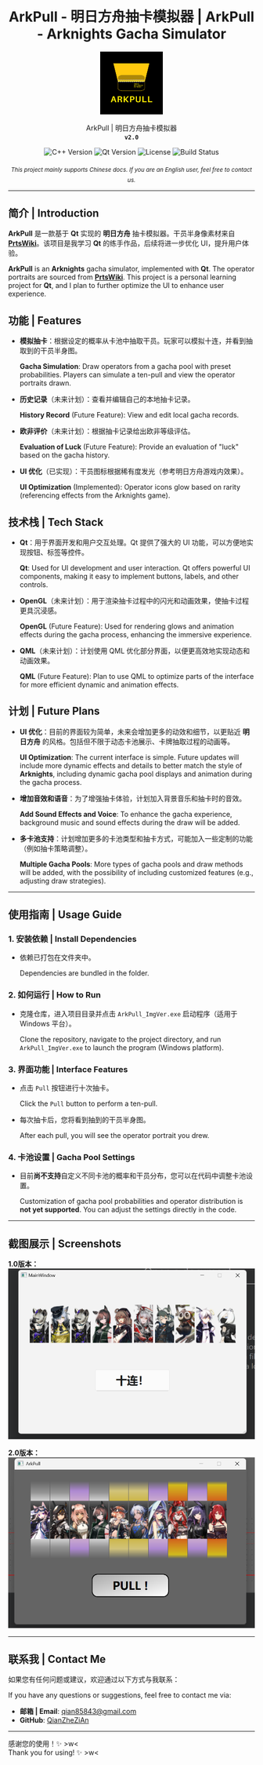 <div align="center" style="text-align:center">
   <h1>ArkPull - 明日方舟抽卡模拟器 | ArkPull - Arknights Gacha Simulator</h1>
   <img alt="ArkPull Logo" width="128" src="src/ArkPullIcon.png"/> 
   <p>
      ArkPull | 明日方舟抽卡模拟器<br>
      <code><b>v2.0</b></code>
   </p>
   <p>
      <img alt="C++ Version" src="https://img.shields.io/badge/C%2B%2B-%2011%2B-blue">
      <img alt="Qt Version" src="https://img.shields.io/badge/Qt-6.6.3-brightgreen">
      <img alt="License" src="https://img.shields.io/badge/License-BSD_3--Clause-green">
      <img alt="Build Status" src="https://img.shields.io/badge/Build-passing-brightgreen">
   </p>
   <sub>
      <i>This project mainly supports Chinese docs. If you are an English user, feel free to contact us.</i>
   </sub>
</div>


---

## 简介 | **Introduction**

**ArkPull** 是一款基于 **Qt** 实现的 **明日方舟** 抽卡模拟器。干员半身像素材来自 **[PrtsWiki](https://prts.wiki/w/PRTS:文件一览)**。该项目是我学习 **Qt** 的练手作品，后续将进一步优化 UI，提升用户体验。

**ArkPull** is an **Arknights** gacha simulator, implemented with **Qt**. The operator portraits are sourced from **[PrtsWiki](https://prts.wiki/w/PRTS:文件一览)**. This project is a personal learning project for **Qt**, and I plan to further optimize the UI to enhance user experience.

## 功能 | **Features**

- **模拟抽卡**：根据设定的概率从卡池中抽取干员。玩家可以模拟十连，并看到抽取到的干员半身图。
  
  **Gacha Simulation**: Draw operators from a gacha pool with preset probabilities. Players can simulate a ten-pull and view the operator portraits drawn.

- **历史记录**（未来计划）：查看并编辑自己的本地抽卡记录。
  
  **History Record** (Future Feature): View and edit local gacha records.

- **欧非评价**（未来计划）：根据抽卡记录给出欧非等级评估。
  
  **Evaluation of Luck** (Future Feature): Provide an evaluation of "luck" based on the gacha history.

- **UI 优化**（已实现）：干员图标根据稀有度发光（参考明日方舟游戏内效果）。
  
  **UI Optimization** (Implemented): Operator icons glow based on rarity (referencing effects from the Arknights game).

## 技术栈 | **Tech Stack**

- **Qt**：用于界面开发和用户交互处理。Qt 提供了强大的 UI 功能，可以方便地实现按钮、标签等控件。
  
  **Qt**: Used for UI development and user interaction. Qt offers powerful UI components, making it easy to implement buttons, labels, and other controls.

- **OpenGL**（未来计划）：用于渲染抽卡过程中的闪光和动画效果，使抽卡过程更具沉浸感。
  
  **OpenGL** (Future Feature): Used for rendering glows and animation effects during the gacha process, enhancing the immersive experience.

- **QML**（未来计划）：计划使用 QML 优化部分界面，以便更高效地实现动态和动画效果。
  
  **QML** (Future Feature): Plan to use QML to optimize parts of the interface for more efficient dynamic and animation effects.

## 计划 | **Future Plans**

- **UI 优化**：目前的界面较为简单，未来会增加更多的动效和细节，以更贴近 **明日方舟** 的风格。包括但不限于动态卡池展示、卡牌抽取过程的动画等。
  
  **UI Optimization**: The current interface is simple. Future updates will include more dynamic effects and details to better match the style of **Arknights**, including dynamic gacha pool displays and animation during the gacha process.

- **增加音效和语音**：为了增强抽卡体验，计划加入背景音乐和抽卡时的音效。
  
  **Add Sound Effects and Voice**: To enhance the gacha experience, background music and sound effects during the draw will be added.

- **多卡池支持**：计划增加更多的卡池类型和抽卡方式，可能加入一些定制的功能（例如抽卡策略调整）。
  
  **Multiple Gacha Pools**: More types of gacha pools and draw methods will be added, with the possibility of including customized features (e.g., adjusting draw strategies).

------

## 使用指南 | **Usage Guide**

### 1. 安装依赖 | **Install Dependencies**

- 依赖已打包在文件夹中。
  
  Dependencies are bundled in the folder.

### 2. 如何运行 | **How to Run**

- 克隆仓库，进入项目目录并点击 `ArkPull_ImgVer.exe` 启动程序（适用于 Windows 平台）。
  
  Clone the repository, navigate to the project directory, and run `ArkPull_ImgVer.exe` to launch the program (Windows platform).

### 3. 界面功能 | **Interface Features**

- 点击 `Pull` 按钮进行十次抽卡。
  
  Click the `Pull` button to perform a ten-pull.

- 每次抽卡后，您将看到抽到的干员半身图。
  
  After each pull, you will see the operator portrait you drew.

### 4. 卡池设置 | **Gacha Pool Settings**

- 目前**尚不支持**自定义不同卡池的概率和干员分布，您可以在代码中调整卡池设置。
  
  Customization of gacha pool probabilities and operator distribution is **not yet supported**. You can adjust the settings directly in the code.

------

## 截图展示 | **Screenshots**

**1.0版本：**  
![V1 Image](src/Screenshots/V1.png)

**2.0版本：**  
![V2 Image](src/Screenshots/V2.png)

------

## 联系我 | **Contact Me**

如果您有任何问题或建议，欢迎通过以下方式与我联系：

If you have any questions or suggestions, feel free to contact me via:

- **邮箱 | Email**: [qian85843@gmail.com](mailto:qian85843@gmail.com)
- **GitHub**: [QianZheZiAn](https://github.com/QianZheZiAn)

------

感谢您的使用！✨ >w<  
Thank you for using! ✨ >w<